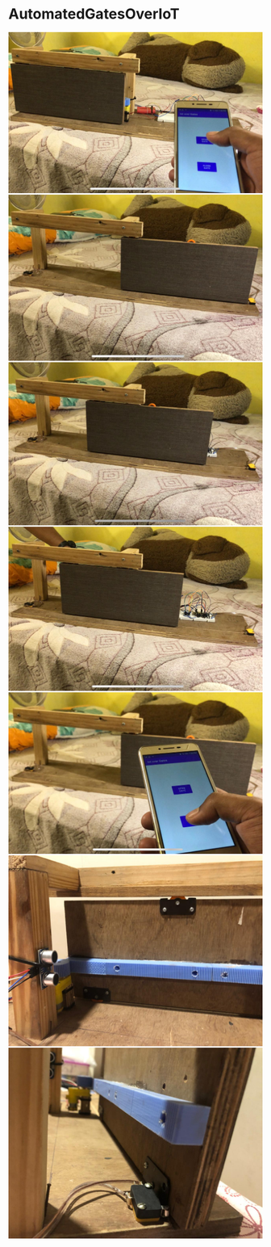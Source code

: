# AutomatedGatesOverIoT
![](img1.jpeg)
![](img2.jpeg)
![](img3.jpeg)
![](img4.jpeg)
![](img5.jpeg)
![](img6.jpeg)
![](img7.jpeg)
